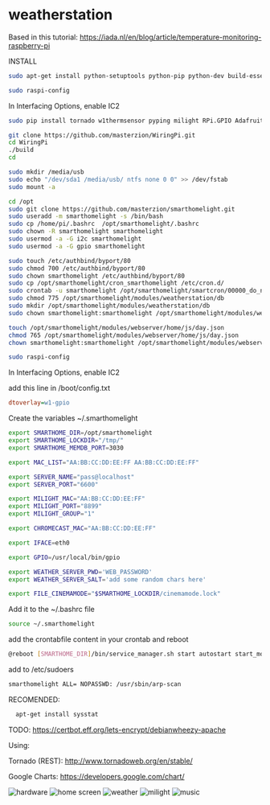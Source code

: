 # weatherstation

Based in this tutorial:
https://iada.nl/en/blog/article/temperature-monitoring-raspberry-pi


INSTALL
``` bash
sudo apt-get install python-setuptools python-pip python-dev build-essential git sqlite3 python-smbus i2c-tools arp-scan bc git screen mpd mpc authbind

sudo raspi-config
```

In Interfacing Options, enable IC2



``` bash
sudo pip install tornado w1thermsensor pyping milight RPi.GPIO Adafruit_DHT pytuya

git clone https://github.com/masterzion/WiringPi.git
cd WiringPi
./build
cd

sudo mkdir /media/usb
sudo echo "/dev/sda1 /media/usb/ ntfs none 0 0" >> /dev/fstab
sudo mount -a

cd /opt
sudo git clone https://github.com/masterzion/smarthomelight.git
sudo useradd -m smarthomelight -s /bin/bash
sudo cp /home/pi/.bashrc  /opt/smarthomelight/.bashrc
sudo chown -R smarthomelight smarthomelight
sudo usermod -a -G i2c smarthomelight
sudo usermod -a -G gpio smarthomelight

sudo touch /etc/authbind/byport/80
sudo chmod 700 /etc/authbind/byport/80
sudo chown smarthomelight /etc/authbind/byport/80
sudo cp /opt/smarthomelight/cron_smarthomelight /etc/cron.d/
sudo crontab -u smarthomelight /opt/smarthomelight/smartcron/00000_do_not_remove
sudo chmod 775 /opt/smarthomelight/modules/weatherstation/db
sudo mkdir /opt/smarthomelight/modules/weatherstation/db
sudo chown smarthomelight:smarthomelight /opt/smarthomelight/modules/weatherstation/db

touch /opt/smarthomelight/modules/webserver/home/js/day.json
chmod 765 /opt/smarthomelight/modules/webserver/home/js/day.json
chown smarthomelight:smarthomelight /opt/smarthomelight/modules/webserver/home/js/day.json

sudo raspi-config
``` 
In Interfacing Options, enable IC2



add this line in  /boot/config.txt
``` ini
dtoverlay=w1-gpio
```


Create the variables ~/.smarthomelight 

``` bash
export SMARTHOME_DIR=/opt/smarthomelight
export SMARTHOME_LOCKDIR="/tmp/"
export SMARTHOME_MEMDB_PORT=3030

export MAC_LIST="AA:BB:CC:DD:EE:FF AA:BB:CC:DD:EE:FF"

export SERVER_NAME="pass@localhost"
export SERVER_PORT="6600"

export MILIGHT_MAC="AA:BB:CC:DD:EE:FF"
export MILIGHT_PORT="8899"
export MILIGHT_GROUP="1"

export CHROMECAST_MAC="AA:BB:CC:DD:EE:FF"

export IFACE=eth0

export GPIO=/usr/local/bin/gpio

export WEATHER_SERVER_PWD='WEB_PASSWORD'
export WEATHER_SERVER_SALT='add some random chars here'

export FILE_CINEMAMODE="$SMARTHOME_LOCKDIR/cinemamode.lock"
```

Add it to the ~/.bashrc file

``` bash
source ~/.smarthomelight
``` 


add the crontabfile content in your crontab and reboot

``` bash
@reboot [SMARTHOME_DIR]/bin/service_manager.sh start autostart start_modules
```

add to /etc/sudoers

``` bash
smarthomelight ALL= NOPASSWD: /usr/sbin/arp-scan

```


RECOMENDED:
``` bash
  apt-get install sysstat
```

TODO:
https://certbot.eff.org/lets-encrypt/debianwheezy-apache

Using: 

Tornado (REST): http://www.tornadoweb.org/en/stable/

Google Charts: https://developers.google.com/chart/

![hardware](/docs/circuit.jpg)
![home screen](/docs/home.jpg)
![weather](/docs/weather.jpg)
![milight](/docs/milight.jpg)
![music](/docs/music.jpg)



